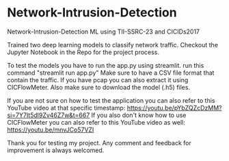 # Network-Intrusion-Detection
Network-Intrusion-Detection ML using TII-SSRC-23 and CICIDs2017

Trained two deep learning models to classify network traffic.
Checkout the Jupyter Notebook in the Repo for the project process.

To test the models you have to run the app.py using streamlit. run this command "streamlit run app.py"
Make sure to have a CSV file format that contain the traffic. If you have pcap you can also extract it using CICFlowMeter.
Also make sure to download the model (.h5) files.

If you are not sure on how to test the application you can also refer to this YouTube video at that specific timestamp: https://youtu.be/pYbZQZcDzMM?si=7Y7It5dl9Zv46Z7w&t=667
If you also don't know how to use CICFlowMeter you can also refer to this YouTube video as well: https://youtu.be/mnvJCo57VZI

Thank you for testing my project. Any comment and feedback for improvement is always welcomed. 

